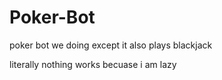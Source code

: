 # Poker-Bot
poker bot we doing except it also plays blackjack

literally nothing works becuase i am lazy
